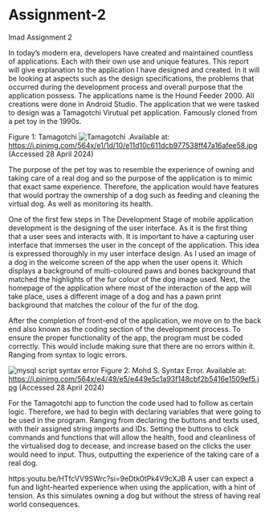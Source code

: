 # Assignment-2

Imad Assignment 2

In today’s modern era, developers have created and maintained countless of applications. Each with their own use and unique features. This report will give explanation to the application I have designed and created. In it will be looking at aspects such as the design specifications, the problems that occurred during the development process and overall purpose that the application possess.
The applications name is the Hound Feeder 2000. All creations were done in Android Studio. 
The application that we were tasked to design was a Tamagotchi Virutual pet application. Famously cloned from a pet toy in the 1990s. 

Figure 1: Tamagotchi ![Tamagotchi](https://github.com/N-Tshabalala/Assignment-2/assets/162301780/59ff6e25-6999-40cb-868f-6e8db4b83312)
.Available at: https://i.pinimg.com/564x/e1/1d/10/e11d10c611dcb977538ff47a16afee58.jpg 
(Accessed 28 April 2024)

The purpose of the pet toy was to resemble the experience of owning and taking care of a real dog and so the purpose of the application is to mimic that exact same experience. Therefore, the application would have features that would portray the ownership of a dog such as feeding and cleaning the virtual dog. As well as monitoring its health. 

One of the first few steps in The Development Stage of mobile application development is the designing of the user interface. As it is the first thing that a user sees and interacts with. It is important to have a capturing user interface that immerses the user in the concept of the application. This idea is expressed thoroughly in my user interface design. As I used an image of a dog in the welcome screen of the app when the user opens it. Which displays a background of multi-coloured paws and bones background that matched the highlights of the fur colour of the dog image used. Next, the homepage of the application where most of the interaction of the app will take place, uses a different image of a dog and has a pawn print background that matches the colour of the fur of the dog. 

After the completion of front-end of the application, we move on to the back end also known as the coding section of the development process. To ensure the proper functionality of the app, the program must be coded correctly. This would include making sure that there are no errors within it. Ranging from syntax to logic errors. 

![mysql script syntax error](https://github.com/N-Tshabalala/Assignment-2/assets/162301780/1aec024b-8c61-4bea-a86d-2f960f8268f8)
Figure 2: Mohd S. Syntax Error. Available at: https://i.pinimg.com/564x/e4/49/e5/e449e5c1a93f148cbf2b5416e1509ef5.jpg (Accessed 28 April 2024)

For the Tamagotchi app to function the code used had to follow as certain logic. Therefore, we had to begin with declaring variables that were going to be used in the program. Ranging from declaring the buttons and texts used, with their assigned string imports and IDs. Setting the buttons to click commands and functions that will allow the health, food and cleanliness of the virtualised dog to decease, and increase based on the clicks the user would need to input. Thus, outputting the experience of the taking care of a real dog.



https:youtu.be/HTfcVV9SWrc?si=9eDtk0tPk4V9cXJB 
A user can expect a fun and light-hearted experience when using the application, with a hint of tension. As this simulates owning a dog but without the stress of having real world consequences. 

  


